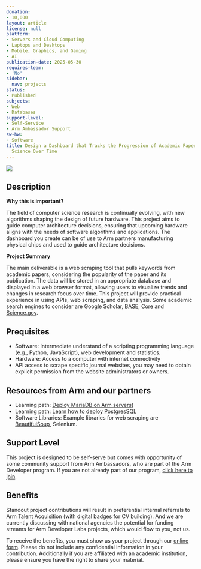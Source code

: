 ```yaml
---
donation:
- 10,000
layout: article
license: null
platform:
- Servers and Cloud Computing
- Laptops and Desktops
- Mobile, Graphics, and Gaming
- AI
publication-date: 2025-05-30
requires-team:
- 'No'
sidebar:
  nav: projects
status:
- Published
subjects:
- Web
- Databases
support-level:
- Self-Service
- Arm Ambassador Support
sw-hw:
- Software
title: Design a Dashboard that Tracks the Progression of Academic Papers on Computer
  Science Over Time
---
```


<img class="image image--xl" src="/Arm-Developer-Labs/images/dashboard.png"/>

## Description

**Why this is important?** 

The field of computer science research is continually evolving, with new algorithms shaping the design of future hardware. This project aims to guide computer architecture decisions, ensuring that upcoming hardware aligns with the needs of software algorithms and applications. The dashboard you create can be of use to Arm partners manufacturing physical chips and used to guide architecture decisions.  

**Project Summary**

The main deliverable is a web scraping tool that pulls keywords from academic papers, considering the popularity of the paper and its publication. The data will be stored in an appropriate database and displayed in a web browser format, allowing users to visualize trends and changes in research focus over time. This project will provide practical experience in using APIs, web scraping, and data analysis. Some academic search engines to consider are Google Scholar, [BASE](https://www.base-search.net/), [Core](https://core.ac.uk/) and [Science.gov](https://science.gov/). 


## Prequisites

- Software: Intermediate understand of a scripting programming language (e.g., Python, JavaScript), web development and statistics.
- Hardware: Access to a computer with internet connectivity
- API access to scrape specific journal websites, you may need to obtain explicit permission from the website administrators or owners.

## Resources from Arm and our partners

- Learning path: [Deploy MariaDB on Arm servers](https://learn.arm.com/learning-paths/servers-and-cloud-computing/mariadb/))
- Learning path: [Learn how to deploy PostgresSQL](https://learn.arm.com/learning-paths/servers-and-cloud-computing/postgresql/)
- Software Libraries: Example libraries for web scraping are [BeautifulSoup](https://pypi.org/project/beautifulsoup4/), Selenium.


## Support Level

This project is designed to be self-serve but comes with opportunity of some community support from Arm Ambassadors, who are part of the Arm Developer program. If you are not already part of our program, [click here to join](https://www.arm.com/resources/developer-program?#register).

## Benefits 

Standout project contributions will result in preferential internal referrals to Arm Talent Acquisition (with digital badges for CV building).  And we are currently discussing with national agencies the potential for funding streams for Arm Developer Labs projects, which would flow to you, not us.

To receive the benefits, you must show us your project through our [online form](https://forms.office.com/e/VZnJQLeRhD). Please do not include any confidential information in your contribution. Additionally if you are affiliated with an academic institution, please ensure you have the right to share your material.